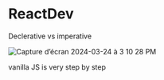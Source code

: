 # ReactDev

Declerative vs imperative

![Capture d’écran 2024-03-24 à 3 10 28 PM](https://github.com/ahamedfo/ReactDev/assets/45969089/b73f7f58-c777-463d-86bd-38c07eeb53f5)

vanilla JS is very step by step
